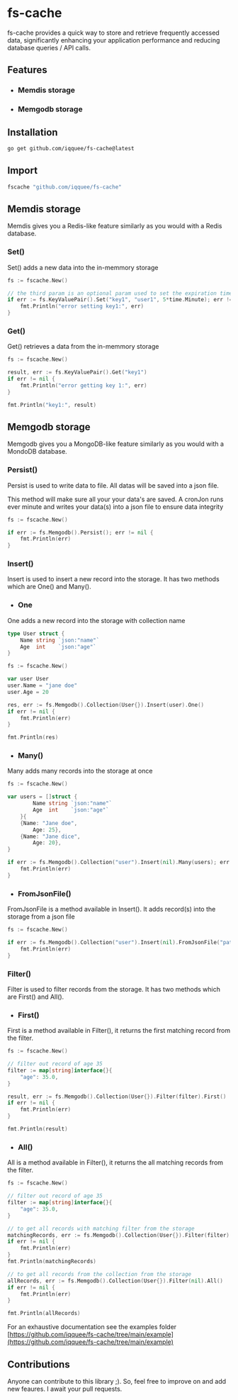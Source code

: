 # fs-cache
fs-cache provides a quick way to store and retrieve frequently accessed data, significantly enhancing your application performance and reducing database queries / API calls.

## Features
- ### Memdis storage
- ### Memgodb storage

## Installation
```sh
go get github.com/iqquee/fs-cache@latest
```

## Import
```sh
fscache "github.com/iqquee/fs-cache"
```

## Memdis storage
Memdis gives you a Redis-like feature similarly as you would with a Redis database.

### Set()
Set() adds a new data into the in-memmory storage
```go
fs := fscache.New()

// the third param is an optional param used to set the expiration time of the set data
if err := fs.KeyValuePair().Set("key1", "user1", 5*time.Minute); err != nil {
	fmt.Println("error setting key1:", err)
}
```

### Get()
Get() retrieves a data from the in-memmory storage
```go
fs := fscache.New()

result, err := fs.KeyValuePair().Get("key1")
if err != nil {
	fmt.Println("error getting key 1:", err)
}

fmt.Println("key1:", result)
```

## Memgodb storage
Memgodb gives you a MongoDB-like feature similarly as you would with a MondoDB database.

### Persist()
Persist is used to write data to file. All datas will be saved into a json file.

This method will make sure all your your data's are saved. A cronJon runs ever minute and writes your data(s) into a json file to ensure data integrity
```go
fs := fscache.New()

if err := fs.Memgodb().Persist(); err != nil {
	fmt.Println(err)
}
```

### Insert()
Insert is used to insert a new record into the storage. It has two methods which are One() and Many().

- ### One
One adds a new record into the storage with collection name
```go
type User struct {
	Name string `json:"name"`
	Age  int    `json:"age"`
}
```
```go
fs := fscache.New()

var user User
user.Name = "jane doe" 
user.Age = 20

res, err := fs.Memgodb().Collection(User{}).Insert(user).One()
if err != nil {
	fmt.Println(err)
}

fmt.Println(res)
```
- ### Many()
Many adds many records into the storage at once
```go
fs := fscache.New()

var users = []struct {
		Name string `json:"name"`
		Age  int    `json:"age"`
	}{
	{Name: "Jane doe",
		Age: 25},
	{Name: "Jane dice",
		Age: 20},
}

if err := fs.Memgodb().Collection("user").Insert(nil).Many(users); err != nil {
	fmt.Println(err)
}
```
- ### FromJsonFile()
FromJsonFile is a method available in Insert(). It adds record(s) into the storage from a json file
```go
fs := fscache.New()

if err := fs.Memgodb().Collection("user").Insert(nil).FromJsonFile("path to JSON file"); err != nil {
	fmt.Println(err)
}
```

### Filter()
Filter is used to filter records from the storage. It has two methods which are First() and All().

- ### First()
First is a method available in Filter(), it returns the first matching record from the filter.
```go
fs := fscache.New()

// filter out record of age 35
filter := map[string]interface{}{
	"age": 35.0,
}

result, err := fs.Memgodb().Collection(User{}).Filter(filter).First()
if err != nil {
	fmt.Println(err)
}

fmt.Println(result)
```

- ### All()
All is a method available in Filter(), it returns the all matching records from the filter.
```go
fs := fscache.New()

// filter out record of age 35
filter := map[string]interface{}{
	"age": 35.0,
}

// to get all records with matching filter from the storage
matchingRecords, err := fs.Memgodb().Collection(User{}).Filter(filter).All()
if err != nil {
	fmt.Println(err)
}
fmt.Println(matchingRecords)

// to get all records from the collection from the storage
allRecords, err := fs.Memgodb().Collection(User{}).Filter(nil).All()
if err != nil {
	fmt.Println(err)
}

fmt.Println(allRecords)
```


For an exhaustive documentation see the examples folder [https://github.com/iqquee/fs-cache/tree/main/example](https://github.com/iqquee/fs-cache/tree/main/example)

## Contributions
Anyone can contribute to this library ;). So, feel free to improve on and add new feaures. I await your pull requests.
